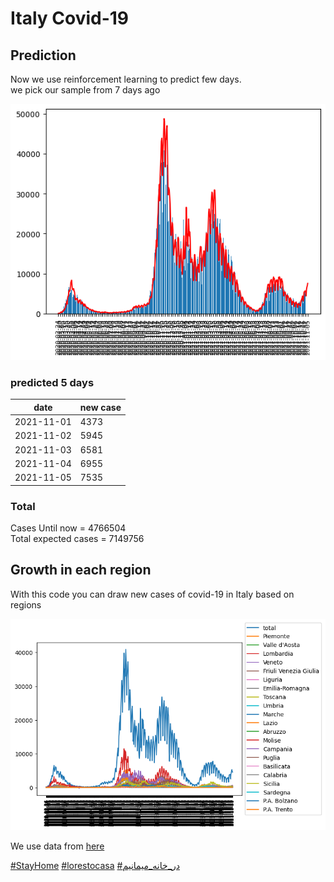 # Italy Covid-19

## Prediction

Now we use reinforcement learning to predict few days.\
we pick our sample from 7 days ago

<p align="center">
    <img src="forecast.png" width="800">
</p>

### predicted 5 days
date        | new case
------------|----------
2021-11-01	| 4373
2021-11-02	| 5945
2021-11-03	| 6581
2021-11-04	| 6955
2021-11-05	| 7535


### Total
Cases Until now = 4766504\
Total expected cases = 7149756

## Growth in each region
With this code you can draw new cases of covid-19 in Italy based on regions

<p align="center">
    <img src="chart.png" width="800">
</p>

We use data from [here](https://raw.githubusercontent.com/pcm-dpc/COVID-19/master/dati-json/dpc-covid19-ita-regioni.json)

[\#StayHome](https://www.google.com/search?client=firefox-b-d&q=%23stayhome)
[\#lorestocasa](https://www.google.com/search?client=firefox-b-d&q=%23lorestocasa)
[\#در_خانه_میمانیم](https://www.google.com/search?client=firefox-b-d&q=%23%D8%AF%D8%B1_%D8%AE%D8%A7%D9%86%D9%87_%D9%85%DB%8C%D9%85%D8%A7%D9%86%DB%8C%D9%85)
